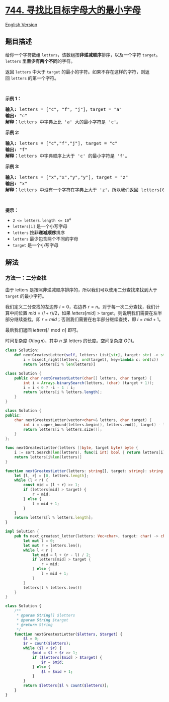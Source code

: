 # [744. 寻找比目标字母大的最小字母](https://leetcode.cn/problems/find-smallest-letter-greater-than-target)

[English Version](/solution/0700-0799/0744.Find%20Smallest%20Letter%20Greater%20Than%20Target/README_EN.md)

<!-- tags:数组,二分查找 -->

<!-- difficulty:简单 -->

## 题目描述

<!-- 这里写题目描述 -->

<p>给你一个字符数组 <code>letters</code>，该数组按<strong>非递减顺序</strong>排序，以及一个字符 <code>target</code>。<code>letters</code>&nbsp;里<strong>至少有两个不同</strong>的字符。</p>

<p>返回&nbsp;<code>letters</code>&nbsp;中大于 <code>target</code> 的最小的字符。如果不存在这样的字符，则返回&nbsp;<code>letters</code> 的第一个字符。</p>

<p>&nbsp;</p>

<p><strong>示例 1：</strong></p>

<pre>
<strong>输入: </strong>letters = ["c", "f", "j"]，target = "a"
<strong>输出:</strong> "c"
<strong>解释：</strong>letters 中字典上比 'a' 大的最小字符是 'c'。</pre>

<p><strong>示例 2:</strong></p>

<pre>
<strong>输入:</strong> letters = ["c","f","j"], target = "c"
<strong>输出:</strong> "f"
<strong>解释：</strong>letters 中字典顺序上大于 'c' 的最小字符是 'f'。</pre>

<p><strong>示例 3:</strong></p>

<pre>
<strong>输入:</strong> letters = ["x","x","y","y"], target = "z"
<strong>输出:</strong> "x"
<strong>解释：</strong>letters 中没有一个字符在字典上大于 'z'，所以我们返回 letters[0]。</pre>

<p>&nbsp;</p>

<p><strong>提示：</strong></p>

<ul>
	<li><code>2 &lt;= letters.length &lt;= 10<sup>4</sup></code></li>
	<li><code>letters[i]</code>&nbsp;是一个小写字母</li>
	<li><code>letters</code> 按<strong>非递减顺序</strong>排序</li>
	<li><code>letters</code> 最少包含两个不同的字母</li>
	<li><code>target</code> 是一个小写字母</li>
</ul>

## 解法

### 方法一：二分查找

由于 $\text{letters}$ 是按照非递减顺序排序的，所以我们可以使用二分查找来找到大于 `target` 的最小字符。

我们定义二分查找的左边界 $l = 0$，右边界 $r = n$。对于每一次二分查找，我们计算中间位置 $mid = (l + r) / 2$，如果 $letters[mid] > \text{target}$，则说明我们需要在左半部分继续查找，即 $r = mid$；否则我们需要在右半部分继续查找，即 $l = mid + 1$。

最后我们返回 $letters[l \mod n]$ 即可。

时间复杂度 $O(\log n)$，其中 $n$ 是 $\text{letters}$ 的长度。空间复杂度 $O(1)$。

<!-- tabs:start -->

```python
class Solution:
    def nextGreatestLetter(self, letters: List[str], target: str) -> str:
        i = bisect_right(letters, ord(target), key=lambda c: ord(c))
        return letters[i % len(letters)]
```

```java
class Solution {
    public char nextGreatestLetter(char[] letters, char target) {
        int i = Arrays.binarySearch(letters, (char) (target + 1));
        i = i < 0 ? -i - 1 : i;
        return letters[i % letters.length];
    }
}
```

```cpp
class Solution {
public:
    char nextGreatestLetter(vector<char>& letters, char target) {
        int i = upper_bound(letters.begin(), letters.end(), target) - letters.begin();
        return letters[i % letters.size()];
    }
};
```

```go
func nextGreatestLetter(letters []byte, target byte) byte {
	i := sort.Search(len(letters), func(i int) bool { return letters[i] > target })
	return letters[i%len(letters)]
}
```

```ts
function nextGreatestLetter(letters: string[], target: string): string {
    let [l, r] = [0, letters.length];
    while (l < r) {
        const mid = (l + r) >> 1;
        if (letters[mid] > target) {
            r = mid;
        } else {
            l = mid + 1;
        }
    }
    return letters[l % letters.length];
}
```

```rust
impl Solution {
    pub fn next_greatest_letter(letters: Vec<char>, target: char) -> char {
        let mut l = 0;
        let mut r = letters.len();
        while l < r {
            let mid = l + (r - l) / 2;
            if letters[mid] > target {
                r = mid;
            } else {
                l = mid + 1;
            }
        }
        letters[l % letters.len()]
    }
}
```

```php
class Solution {
    /**
     * @param String[] $letters
     * @param String $target
     * @return String
     */
    function nextGreatestLetter($letters, $target) {
        $l = 0;
        $r = count($letters);
        while ($l < $r) {
            $mid = $l + $r >> 1;
            if ($letters[$mid] > $target) {
                $r = $mid;
            } else {
                $l = $mid + 1;
            }
        }
        return $letters[$l % count($letters)];
    }
}
```

<!-- tabs:end -->

<!-- end -->
